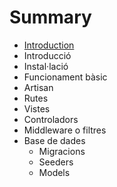 # Summary

* [Introduction](README.md)
* Introducció
* Instal·lació
* Funcionament bàsic
* Artisan
* Rutes
* Vistes
* Controladors
* Middleware o filtres
* Base de dades
  * Migracions
  * Seeders
  * Models

